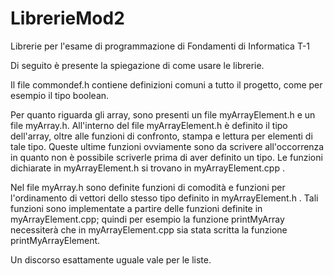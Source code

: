 # LibrerieMod2
Librerie per l'esame di programmazione di Fondamenti di Informatica T-1

Di seguito è presente la spiegazione di come usare le librerie.

Il file commondef.h contiene definizioni comuni a tutto il progetto, come per esempio il tipo boolean.

Per quanto riguarda gli array, sono presenti un file myArrayElement.h e un file myArray.h.
All'interno del file myArrayElement.h è definito il tipo dell'array, oltre alle funzioni di confronto, stampa e lettura per elementi di tale tipo.
Queste ultime funzioni ovviamente sono da scrivere all'occorrenza in quanto non è possibile scriverle prima di aver definito un tipo.
Le funzioni dichiarate in myArrayElement.h si trovano in myArrayElement.cpp .

Nel file myArray.h sono definite funzioni di comodità e funzioni per l'ordinamento di vettori dello stesso tipo definito in myArrayElement.h .
Tali funzioni sono implementate a partire delle funzioni definite in myArrayElement.cpp;
quindi per esempio la funzione printMyArray necessiterà che in myArrayElement.cpp sia stata scritta la funzione printMyArrayElement.

Un discorso esattamente uguale vale per le liste.
